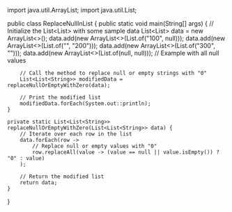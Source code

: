 import java.util.ArrayList;
import java.util.List;

public class ReplaceNullInList {
    public static void main(String[] args) {
        // Initialize the List<List<String>> with some sample data
        List<List<String>> data = new ArrayList<>();
        data.add(new ArrayList<>(List.of("100", null)));
        data.add(new ArrayList<>(List.of("", "200")));
        data.add(new ArrayList<>(List.of("300", "")));
        data.add(new ArrayList<>(List.of(null, null))); // Example with all null values

        // Call the method to replace null or empty strings with "0"
        List<List<String>> modifiedData = replaceNullOrEmptyWithZero(data);

        // Print the modified list
        modifiedData.forEach(System.out::println);
    }

    private static List<List<String>> replaceNullOrEmptyWithZero(List<List<String>> data) {
        // Iterate over each row in the list
        data.forEach(row -> 
            // Replace null or empty values with "0"
            row.replaceAll(value -> (value == null || value.isEmpty()) ? "0" : value)
        );

        // Return the modified list
        return data;
    }
}